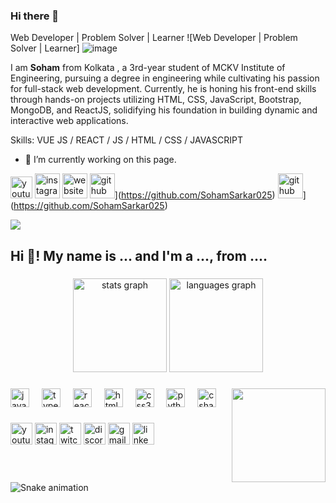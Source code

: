 ### Hi there 👋
 Web Developer | Problem Solver | Learner
![Web Developer | Problem Solver | Learner]
![image](https://github.com/user-attachments/assets/02dcc308-c23e-4603-a71e-ce2748fe0958)



I am <b>Soham</b> from Kolkata , a 3rd-year student of MCKV Institute of Engineering, pursuing a degree in engineering while cultivating his passion for full-stack web development. Currently, he is honing his front-end skills through hands-on projects utilizing HTML, CSS, JavaScript, Bootstrap, MongoDB, and ReactJS, solidifying his foundation in building dynamic and interactive web applications.


Skills: VUE JS / REACT / JS / HTML / CSS / JAVASCRIPT

- 🔭 I’m currently working on this page. 


[<img src="https://img.shields.io/static/v1?message=Youtube&logo=youtube&label=&color=FF0000&logoColor=white&labelColor=&style=for-the-badge" height="35" alt="youtube logo">](https://www.youtube.com/channel/UCN6CrXqug0IAXuiTU7jjXXQ)  [<img src='https://cdn.jsdelivr.net/npm/simple-icons@3.0.1/icons/instagram.svg' alt='instagram' height='40'>](https://www.instagram.com/itsmesoham25/)  [<img src='https://cdn.jsdelivr.net/npm/simple-icons@3.0.1/icons/icloud.svg' alt='website' height='40'>](https://sohamsarkarofficial-portfolio.netlify.app/)  <img src='https://cdn.jsdelivr.net/npm/simple-icons@3.0.1/icons/github.svg' alt='github' height='40'>](https://github.com/SohamSarkar025) <img src='https://cdn.jsdelivr.net/npm/simple-icons@3.0.1/icons/github.svg' alt='github' height='40'>](https://github.com/SohamSarkar025)

<a href="https://github.com/SohamSarkar025/github-readme-stats">
  <img align="center" src="https://github-readme-stats.vercel.app/api?username=SohamSarkar025&count_private=true&show_icons=true&theme=tokyonight" />
</a>

<h2 align="left">Hi 👋! My name is ... and I'm a ..., from ....</h2>

###

<div align="center">
  <img src="https://github-readme-stats.vercel.app/api?username=maurodesouza&hide_title=false&hide_rank=false&show_icons=true&include_all_commits=true&count_private=true&disable_animations=false&theme=dracula&locale=en&hide_border=false" height="150" alt="stats graph"  />
  <img src="https://github-readme-stats.vercel.app/api/top-langs?username=maurodesouza&locale=en&hide_title=false&layout=compact&card_width=320&langs_count=5&theme=dracula&hide_border=false" height="150" alt="languages graph"  />
</div>

###

<img align="right" height="150" src="https://i.imgflip.com/65efzo.gif"  />

###

<div align="left">
  <img src="https://cdn.jsdelivr.net/gh/devicons/devicon/icons/javascript/javascript-original.svg" height="30" alt="javascript logo"  />
  <img width="12" />
  <img src="https://cdn.jsdelivr.net/gh/devicons/devicon/icons/typescript/typescript-original.svg" height="30" alt="typescript logo"  />
  <img width="12" />
  <img src="https://cdn.jsdelivr.net/gh/devicons/devicon/icons/react/react-original.svg" height="30" alt="react logo"  />
  <img width="12" />
  <img src="https://cdn.jsdelivr.net/gh/devicons/devicon/icons/html5/html5-original.svg" height="30" alt="html5 logo"  />
  <img width="12" />
  <img src="https://cdn.jsdelivr.net/gh/devicons/devicon/icons/css3/css3-original.svg" height="30" alt="css3 logo"  />
  <img width="12" />
  <img src="https://cdn.jsdelivr.net/gh/devicons/devicon/icons/python/python-original.svg" height="30" alt="python logo"  />
  <img width="12" />
  <img src="https://cdn.jsdelivr.net/gh/devicons/devicon/icons/csharp/csharp-original.svg" height="30" alt="csharp logo"  />
</div>

###

<div align="left">
  <img src="https://img.shields.io/static/v1?message=Youtube&logo=youtube&label=&color=FF0000&logoColor=white&labelColor=&style=for-the-badge" height="35" alt="youtube logo" href="https://www.youtube.com/channel/UCN6CrXqug0IAXuiTU7jjXXQ" />
  <img src="https://img.shields.io/static/v1?message=Instagram&logo=instagram&label=&color=E4405F&logoColor=white&labelColor=&style=for-the-badge" height="35" alt="instagram logo"  />
  <img src="https://img.shields.io/static/v1?message=Twitch&logo=twitch&label=&color=9146FF&logoColor=white&labelColor=&style=for-the-badge" height="35" alt="twitch logo"  />
  <img src="https://img.shields.io/static/v1?message=Discord&logo=discord&label=&color=7289DA&logoColor=white&labelColor=&style=for-the-badge" height="35" alt="discord logo"  />
  <img src="https://img.shields.io/static/v1?message=Gmail&logo=gmail&label=&color=D14836&logoColor=white&labelColor=&style=for-the-badge" height="35" alt="gmail logo"  />
  <img src="https://img.shields.io/static/v1?message=LinkedIn&logo=linkedin&label=&color=0077B5&logoColor=white&labelColor=&style=for-the-badge" height="35" alt="linkedin logo"  />
</div>

###

<br clear="both">

<img src="https://raw.githubusercontent.com/maurodesouza/maurodesouza/output/snake.svg" alt="Snake animation" />

###
